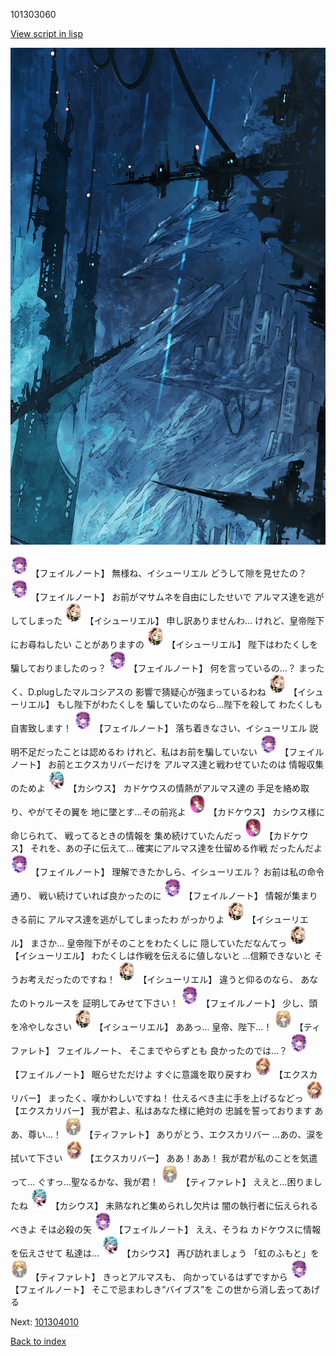 101303060

[View script in lisp](../scripts/101303060.txt)

![underground_world_1.png](../images/backgrounds/underground_world_1.png)

<img src="../images/units/3401911.png" alt="3401911.png" height="34"/>
【フェイルノート】
無様ね、イシューリエル
どうして隙を見せたの？

<img src="../images/units/3401911.png" alt="3401911.png" height="34"/>
【フェイルノート】
お前がマサムネを自由にしたせいで
アルマス達を逃がしてしまった

<img src="../images/units/3301411.png" alt="3301411.png" height="34"/>
【イシューリエル】
申し訳ありませんわ…
けれど、皇帝陛下にお尋ねしたい
ことがありますの

<img src="../images/units/3301411.png" alt="3301411.png" height="34"/>
【イシューリエル】
陛下はわたくしを
騙しておりましたのっ？

<img src="../images/units/3401911.png" alt="3401911.png" height="34"/>
【フェイルノート】
何を言っているの…？
まったく、D.plugしたマルコシアスの
影響で猜疑心が強まっているわね

<img src="../images/units/3301411.png" alt="3301411.png" height="34"/>
【イシューリエル】
もし陛下がわたくしを
騙していたのなら…陛下を殺して
わたくしも自害致します！

<img src="../images/units/3401911.png" alt="3401911.png" height="34"/>
【フェイルノート】
落ち着きなさい、イシューリエル
説明不足だったことは認めるわ
けれど、私はお前を騙していない

<img src="../images/units/3401911.png" alt="3401911.png" height="34"/>
【フェイルノート】
お前とエクスカリバーだけを
アルマス達と戦わせていたのは
情報収集のためよ

<img src="../images/units/3303111.png" alt="3303111.png" height="34"/>
【カシウス】
カドケウスの情熱がアルマス達の
手足を絡め取り、やがてその翼を
地に墜とす…その前兆よ

<img src="../images/units/3600411.png" alt="3600411.png" height="34"/>
【カドケウス】
カシウス様に命じられて、
戦ってるときの情報を
集め続けていたんだっ

<img src="../images/units/3600411.png" alt="3600411.png" height="34"/>
【カドケウス】
それを、あの子に伝えて…
確実にアルマス達を仕留める作戦
だったんだよ

<img src="../images/units/3401911.png" alt="3401911.png" height="34"/>
【フェイルノート】
理解できたかしら、イシューリエル？
お前は私の命令通り、
戦い続けていれば良かったのに

<img src="../images/units/3401911.png" alt="3401911.png" height="34"/>
【フェイルノート】
情報が集まりきる前に
アルマス達を逃がしてしまったわ
がっかりよ

<img src="../images/units/3301411.png" alt="3301411.png" height="34"/>
【イシューリエル】
まさか…
皇帝陛下がそのことをわたくしに
隠していただなんてっ

<img src="../images/units/3301411.png" alt="3301411.png" height="34"/>
【イシューリエル】
わたくしは作戦を伝えるに値しないと
…信頼できないと
そうお考えだったのですね！

<img src="../images/units/3301411.png" alt="3301411.png" height="34"/>
【イシューリエル】
違うと仰るのなら、
あなたのトゥルースを
証明してみせて下さい！

<img src="../images/units/3401911.png" alt="3401911.png" height="34"/>
【フェイルノート】
少し、頭を冷やしなさい

<img src="../images/units/3301411.png" alt="3301411.png" height="34"/>
【イシューリエル】
ああっ…
皇帝、陛下…！

<img src="../images/units/3503211.png" alt="3503211.png" height="34"/>
【ティファレト】
フェイルノート、
そこまでやらずとも
良かったのでは…？

<img src="../images/units/3401911.png" alt="3401911.png" height="34"/>
【フェイルノート】
眠らせただけよ
すぐに意識を取り戻すわ

<img src="../images/units/3101111.png" alt="3101111.png" height="34"/>
【エクスカリバー】
まったく、嘆かわしいですね！
仕えるべき主に手を上げるなどっ

<img src="../images/units/3101111.png" alt="3101111.png" height="34"/>
【エクスカリバー】
我が君よ、私はあなた様に絶対の
忠誠を誓っております
ああ、尊い…！

<img src="../images/units/3503211.png" alt="3503211.png" height="34"/>
【ティファレト】
ありがとう、エクスカリバー
…あの、涙を拭いて下さい

<img src="../images/units/3101111.png" alt="3101111.png" height="34"/>
【エクスカリバー】
ああ！ああ！
我が君が私のことを気遣って…
ぐすっ…聖なるかな、我が君！

<img src="../images/units/3503211.png" alt="3503211.png" height="34"/>
【ティファレト】
ええと…困りましたね

<img src="../images/units/3303111.png" alt="3303111.png" height="34"/>
【カシウス】
未熟なれど集められし欠片は
闇の執行者に伝えられるべきよ
そは必殺の矢

<img src="../images/units/3401911.png" alt="3401911.png" height="34"/>
【フェイルノート】
ええ、そうね
カドケウスに情報を伝えさせて
私達は…

<img src="../images/units/3303111.png" alt="3303111.png" height="34"/>
【カシウス】
再び訪れましょう
「虹のふもと」を

<img src="../images/units/3503211.png" alt="3503211.png" height="34"/>
【ティファレト】
きっとアルマスも、
向かっているはずですから

<img src="../images/units/3401911.png" alt="3401911.png" height="34"/>
【フェイルノート】
そこで忌まわしき“バイブス”を
この世から消し去ってあげる

Next: [101304010](101304010.md)

[Back to index](index.md)
